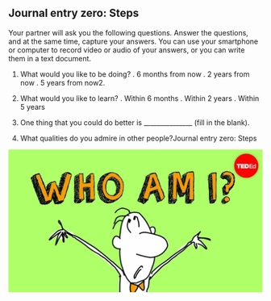 ## Journal entry zero: Steps


Your partner will ask you the following questions. Answer the questions, and at the same time, capture your answers. You can use your smartphone or computer to record video or audio of your answers, or you can write them in a text document.

1. What would you like to be doing? 
. 6 months from now
. 2 years from now
. 5 years from now2.

2. What would you like to learn? 
. Within 6 months
. Within 2 years
. Within 5 years

3. One thing that you could do better is _______________ (fill in the blank). 

4. What qualities do you admire in other people?Journal entry zero: Steps


![alt text](maxresdefault.jpg)


